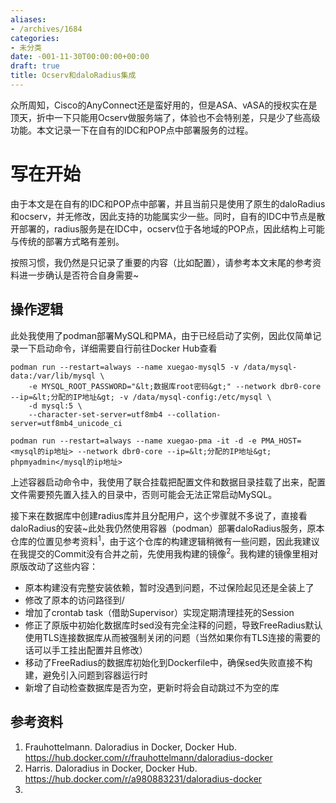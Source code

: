 ```yaml
---
aliases:
- /archives/1684
categories:
- 未分类
date: -001-11-30T00:00:00+00:00
draft: true
title: Ocserv和daloRadius集成
---
```


众所周知，Cisco的AnyConnect还是蛮好用的，但是ASA、vASA的授权实在是顶天，折中一下只能用Ocserv做服务端了，体验也不会特别差，只是少了些高级功能。本文记录一下在自有的IDC和POP点中部署服务的过程。





# 写在开始

由于本文是在自有的IDC和POP点中部署，并且当前只是使用了原生的daloRadius和ocserv，并无修改，因此支持的功能属实少一些。同时，自有的IDC中节点是散开部署的，radius服务是在IDC中，ocserv位于各地域的POP点，因此结构上可能与传统的部署方式略有差别。

按照习惯，我仍然是只记录了重要的内容（比如配置），请参考本文末尾的参考资料进一步确认是否符合自身需要~

## 操作逻辑

此处我使用了podman部署MySQL和PMA，由于已经启动了实例，因此仅简单记录一下启动命令，详细需要自行前往Docker Hub查看


```
podman run --restart=always --name xuegao-mysql5 -v /data/mysql-data:/var/lib/mysql \
    -e MYSQL_ROOT_PASSWORD="&lt;数据库root密码&gt;" --network dbr0-core --ip=&lt;分配的IP地址&gt; -v /data/mysql-config:/etc/mysql \
    -d mysql:5 \
    --character-set-server=utf8mb4 --collation-server=utf8mb4_unicode_ci

podman run --restart=always --name xuegao-pma -it -d -e PMA_HOST=<mysql的ip地址> --network dbr0-core --ip=&lt;分配的IP地址&gt; phpmyadmin</mysql的ip地址>
```


上述容器启动命令中，我使用了联合挂载把配置文件和数据目录挂载了出来，配置文件需要预先置入挂入的目录中，否则可能会无法正常启动MySQL。

接下来在数据库中创建radius库并且分配用户，这个步骤就不多说了，直接看daloRadius的安装~此处我仍然使用容器（podman）部署daloRadius服务，原本仓库的位置见参考资料<sup>1</sup>，由于这个仓库的构建逻辑稍微有一些问题，因此我建议在我提交的Commit没有合并之前，先使用我构建的镜像<sup>2</sup>。我构建的镜像里相对原版改动了这些内容：

  * 原本构建没有完整安装依赖，暂时没遇到问题，不过保险起见还是全装上了
  * 修改了原本的访问路径到/
  * 增加了crontab task（借助Supervisor）实现定期清理挂死的Session
  * 修正了原版中初始化数据库时sed没有完全注释的问题，导致FreeRadius默认使用TLS连接数据库从而被强制关闭的问题（当然如果你有TLS连接的需要的话可以手工挂出配置并且修改）
  * 移动了FreeRadius的数据库初始化到Dockerfile中，确保sed失败直接不构建，避免引入问题到容器运行时
  * 新增了自动检查数据库是否为空，更新时将会自动跳过不为空的库

## 参考资料

  1. Frauhottelmann. Daloradius in Docker, Docker Hub. <a href="https://hub.docker.com/r/frauhottelmann/daloradius-docker" rel="noreferrer noopener" target="_blank">https://hub.docker.com/r/frauhottelmann/daloradius-docker</a>
  2. Harris. Daloradius in Docker, Docker Hub. <a href="https://hub.docker.com/r/a980883231/daloradius-docker" rel="noreferrer noopener" target="_blank">https://hub.docker.com/r/a980883231/daloradius-docker</a>
  3.